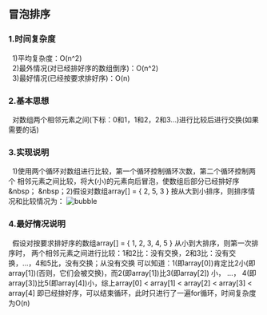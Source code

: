 ## 冒泡排序  

### 1.时间复杂度  
&nbsp;&nbsp;1)平均复杂度：O(n^2)  
&nbsp;&nbsp;2)最外情况(对已经排好序的数组倒序)：O(n^2)   
&nbsp;&nbsp;3)最好情况(已经按要求排好序)：O(n)   

### 2.基本思想   
&nbsp;&nbsp;对数组两个相邻元素之间(下标：0和1，1和2，2和3...)进行比较后进行交换(如果需要的话)  

### 3.实现说明 
&nbsp;&nbsp;1)使用两个循环对数组进行比较，第一个循环控制循环次数，第二个循环控制两个
相邻元素之间比较，将大(小)的元素向后冒泡，使数组后部分已经排好序   
&nbsp； &nbsp；2)假设对数组array[] = { 2, 5, 3 } 按从大到小排序，则排序情况和比较情况为：
![bubble](https：//github.com/Lqinggang/Algorithm/blob/master/sort/bubble/bubble.png?raw=true)

### 4.最好情况说明  
&nbsp;&nbsp;假设对按要求排好序的数组array[] = { 1, 2, 3, 4, 5 } 从小到大排序，则第一次排序时，
两个相邻元素之间进行比较：1和2比：没有交换，2和3比：没有交换，...，4和5比，没有交换；从没有交换
可以知道：1(即array[0])肯定比2小(即array[1])(否则，它们会被交换)，而2(即array[1])比3(即array[2])
小， ...， 4(即array[3])比5(即array[4])小，综上array[0] < array[1] < array[2] < array[3] < array[4]
即已经排好序，可以结束循环，此时只进行了一遍for循环，时间复杂度为O(n)
